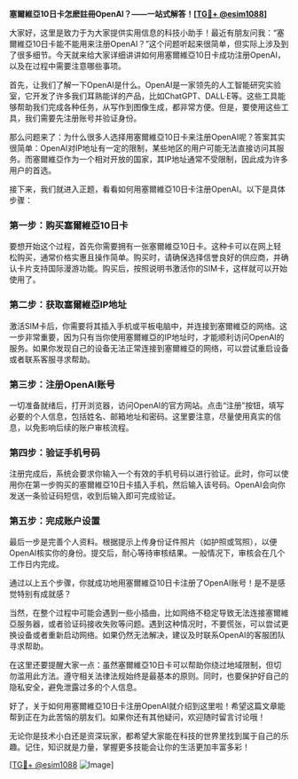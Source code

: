 **塞爾維亞10日卡怎麽註冊OpenAI？——一站式解答！[[TG💪+ @esim1088](https://t.me/s/esim1088)]**

大家好，这里是致力于为大家提供实用信息的科技小助手！最近有朋友问我：“塞爾維亞10日卡能不能用来注册OpenAI？”这个问题听起来很简单，但实际上涉及到了很多细节。今天就来给大家详细讲讲如何用塞爾維亞10日卡成功注册OpenAI，以及在过程中需要注意哪些事项。

首先，让我们了解一下OpenAI是什么。OpenAI是一家领先的人工智能研究实验室，它开发了许多我们耳熟能详的产品，比如ChatGPT、DALL·E等。这些工具能够帮助我们完成各种任务，从写作到图像生成，都非常方便。但是，要使用这些工具，我们需要先注册账号并验证身份。

那么问题来了：为什么很多人选择用塞爾維亞10日卡来注册OpenAI呢？答案其实很简单：OpenAI对IP地址有一定的限制，某些地区的用户可能无法直接访问其服务。而塞爾維亞作为一个相对开放的国家，其IP地址通常不受限制，因此成为许多用户的首选。

接下来，我们就进入正题，看看如何用塞爾維亞10日卡注册OpenAI。以下是具体步骤：

### 第一步：购买塞爾維亞10日卡

要想开始这个过程，首先你需要拥有一张塞爾維亞10日卡。这种卡可以在网上轻松购买，通常价格实惠且操作简单。购买时，请确保选择信誉良好的供应商，并确认卡片支持国际漫游功能。购买后，按照说明书激活你的SIM卡，这样就可以开始使用了。

### 第二步：获取塞爾維亞IP地址

激活SIM卡后，你需要将其插入手机或平板电脑中，并连接到塞爾維亞的网络。这一步非常重要，因为只有当你使用塞爾維亞的IP地址时，才能顺利访问OpenAI的服务。如果你发现自己的设备无法正常连接到塞爾維亞的网络，可以尝试重启设备或者联系客服寻求帮助。

### 第三步：注册OpenAI账号

一切准备就绪后，打开浏览器，访问OpenAI的官方网站。点击“注册”按钮，填写必要的个人信息，包括姓名、邮箱地址和密码。这里要注意，尽量使用真实的信息，以免影响后续的账户审核流程。

### 第四步：验证手机号码

注册完成后，系统会要求你输入一个有效的手机号码以进行验证。此时，你可以使用你在第一步购买的塞爾維亞10日卡插入手机，然后输入该号码。OpenAI会向你发送一条验证码短信，收到后输入即可完成验证。

### 第五步：完成账户设置

最后一步是完善个人资料。根据提示上传身份证件照片（如护照或驾照），以便OpenAI核实你的身份。提交后，耐心等待审核结果。一般情况下，审核会在几个工作日内完成。

通过以上五个步骤，你就成功地用塞爾維亞10日卡注册了OpenAI账号！是不是感觉特别有成就感？

当然，在整个过程中可能会遇到一些小插曲，比如网络不稳定导致无法连接塞爾維亞服务器，或者验证码接收失败等问题。遇到这种情况时，不要慌张，可以尝试更换设备或者重新启动网络。如果仍然无法解决，建议及时联系OpenAI的客服团队寻求帮助。

在这里还要提醒大家一点：虽然塞爾維亞10日卡可以帮助你绕过地域限制，但切勿滥用此方法。遵守相关法律法规始终是最基本的原则。同时，也要保护好自己的隐私安全，避免泄露过多的个人信息。

好了，关于如何用塞爾維亞10日卡注册OpenAI就介绍到这里啦！希望这篇文章能帮到正在为此苦恼的朋友们。如果你还有其他疑问，欢迎随时留言讨论哦！

无论你是技术小白还是资深玩家，都希望大家能在科技的世界里找到属于自己的乐趣。记住，知识就是力量，掌握更多技能会让你的生活更加丰富多彩！

[[TG💪+ @esim1088](https://t.me/s/esim1088) ![Image](https://i.postimg.cc/4NQfJmqS/Snipaste-2025-05-13-00-14-12.png)]